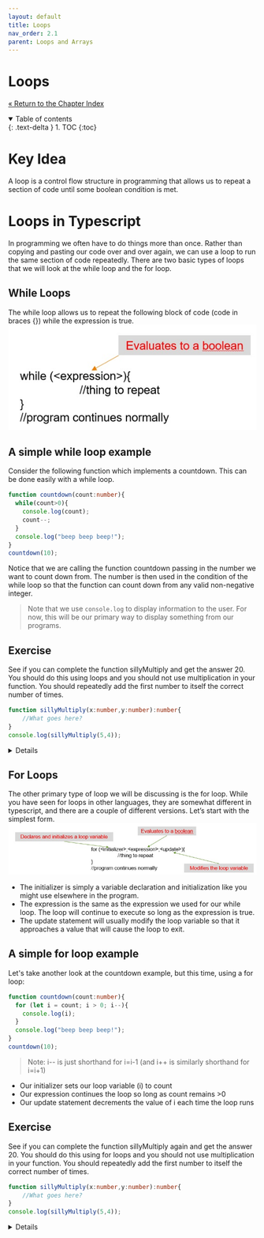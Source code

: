 ```yaml
---
layout: default
title: Loops
nav_order: 2.1
parent: Loops and Arrays
---
```


# Loops

[&laquo; Return to the Chapter Index](index.md)

<details open markdown="block">
  <summary>
    Table of contents
  </summary>
  {: .text-delta }
1. TOC
{:toc}
</details>

# Key Idea

A loop is a control flow structure in programming that allows us to repeat a section of code until some boolean condition is met.

# Loops in Typescript
In programming we often have to do things more than once. Rather than copying and pasting our code over and over again, we can use a loop to run the same section of code repeatedly.
There are two basic types of loops that we will look at the while loop and the for loop.

## While Loops
The while loop allows us to repeat the following block of code (code in braces {}) while the expression is true.
![](../../assets/images/while.jpg)

## A simple while loop example
Consider the following function which implements a countdown.  This can be done easily with a while loop.
```typescript
function countdown(count:number){
  while(count>0){
    console.log(count);
    count--;
  }
  console.log("beep beep beep!");
}
countdown(10);
```
Notice that we are calling the function countdown passing in the number we want to count down from.  The number is then used in the condition of the while loop so that the function can count down from any valid non-negative integer.
> Note that we use ```console.log``` to display information to the user.  For now, this will be our primary way to display something from our programs.

## Exercise
See if you can complete the function sillyMultiply and get the answer 20.  You should do this using loops and you should not use multiplication in your function.  You should repeatedly add the first number to itself the correct number of times.
```typescript
function sillyMultiply(x:number,y:number):number{
    //What goes here?
}
console.log(sillyMultiply(5,4));
```

<details>
```typescript
function sillyMultiply(x:number,y:number):number{
  let product:number = 0;
    while(y > 0){
      product = product + x;
      y = y - 1;
    }
  return product  
}
console.log(sillyMultiply(5,4));
```

</details>

## For Loops
The other primary type of loop we will be discussing is the for loop.
While you have seen for loops in other languages, they are somewhat different in typescript, and there are a couple of different versions.
Let’s start with the simplest form.
![](../../assets/images/forloop.jpg)
* The initializer is simply a variable declaration and initialization like you might use elsewhere in the program.
* The expression is the same as the expression we used for our while loop.  The loop will continue to execute so long as the expression is true.
* The update statement will usually modify the loop variable so that it approaches a value that will cause the loop to exit.

## A simple for loop example
Let's take another look at the countdown example, but this time, using a for loop:
```typescript
function countdown(count:number){
  for (let i = count; i > 0; i--){
    console.log(i);
  }
  console.log("beep beep beep!");
}
countdown(10);
```
> Note: i-- is just shorthand for i=i-1 (and i++ is similarly shorthand for i=i+1)
* Our initializer sets our loop variable (i) to count
* Our expression continues the loop so long as count remains >0
* Our update statement decrements the value of i each time the loop runs

## Exercise
See if you can complete the function sillyMultiply again and get the answer 20.  You should do this using for loops and you should not use multiplication in your function.  You should repeatedly add the first number to itself the correct number of times.
```typescript
function sillyMultiply(x:number,y:number):number{
    //What goes here?
}
console.log(sillyMultiply(5,4));
```

<details>
```typescript
function sillyMultiply(x:number,y:number):number{
  let product:number=0;
  for (let i=0;i<y;i++){
    product=product+x;
  }
  return product;
}
console.log(sillyMultiply(5,4));
```

</details>

# Summary
We can create more complex program logic by repeating sections of our code to solve problems.  This is important for many reasons including readability, reducing potential for errors, and variability of the number of times something must execute based on inputs.  The two primary loops in Typescript are the while loop and the for loop.  This section examined the while loop, and one of the formats of the for loop.  We will examine the other for loop in the next section as it explicitly operates on collections which we will cover next.

# Next Step

Next we'll learn about arrays: [Arrays &raquo;](../2-loops/arrays.md)